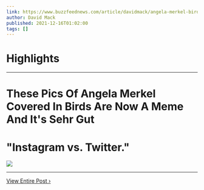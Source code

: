 ```yaml
---
link: https://www.buzzfeednews.com/article/davidmack/angela-merkel-birds
author: David Mack
published: 2021-12-16T01:02:00
tags: []
---
```

# Highlights


---
# These Pics Of Angela Merkel Covered In Birds Are Now A Meme And It's Sehr Gut
# "Instagram vs. Twitter."

![](https://img.buzzfeed.com/buzzfeed-static/static/2021-12/15/23/campaign_images/f3cbb960f29e/these-pics-of-angela-merkel-covered-in-birds-are--2-6012-1639609343-0_dblbig.jpg)

---

[View Entire Post ›](https://www.buzzfeednews.com/article/davidmack/angela-merkel-birds)